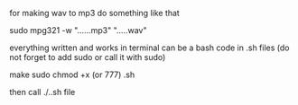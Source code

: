for making wav to mp3 do something like that

sudo mpg321 -w "......mp3" ".....wav" 

everything written and works in terminal can be a bash code in .sh files (do not forget to add sudo or call it with sudo) 

make sudo chmod +x (or 777) .sh

then call  ./..sh file
